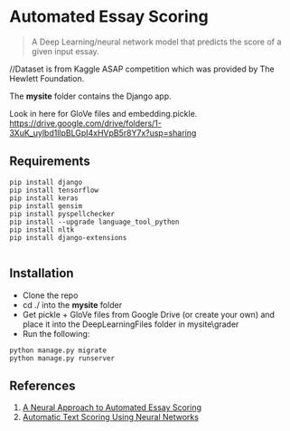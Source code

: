 # Automated Essay Scoring
> A Deep Learning/neural network model that predicts the score of a given input essay. 

//Dataset is from Kaggle ASAP competition which was provided by The Hewlett Foundation.

The **mysite** folder contains the Django app.

Look in here for GloVe files and embedding.pickle.
https://drive.google.com/drive/folders/1-3XuK_uylbd1llpBLGpI4xHVpB5r8Y7x?usp=sharing


## Requirements
```
pip install django
pip install tensorflow
pip install keras
pip install gensim
pip install pyspellchecker
pip install --upgrade language_tool_python
pip install nltk
pip install django-extensions


```

## Installation 
- Clone the repo
- cd ./ into the **mysite** folder
- Get pickle + GloVe files from Google Drive (or create your own) and place it into the DeepLearningFiles folder in mysite\grader
- Run the following:
```
python manage.py migrate
python manage.py runserver
```

## References
1. [A Neural Approach to Automated Essay Scoring](http://aclweb.org/anthology/D/D16/D16-1193.pdf) </br>
2. [Automatic Text Scoring Using Neural Networks](https://arxiv.org/pdf/1606.04289.pdf)
